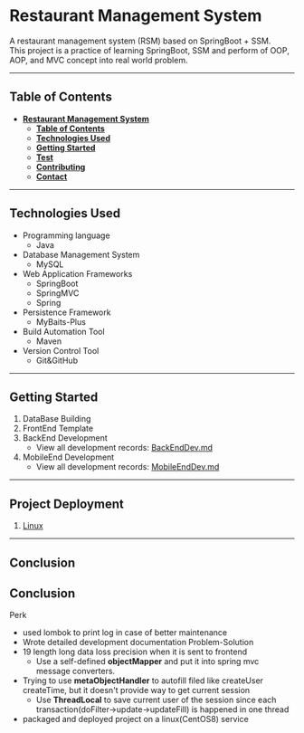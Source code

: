 # Restaurant Management System
A restaurant management system (RSM) based on SpringBoot + SSM.  
This project is a practice of learning SpringBoot, SSM
and perform of OOP, AOP, and MVC concept into real world problem.

---
## Table of Contents
- **[Restaurant Management System](#restaurant-management-system)**
    - **[Table of Contents](#table-of-contents)**
    - **[Technologies Used](#technologies-used)**
    - **[Getting Started](#getting-started)**
    - **[Test]()**
    - **[Contributing]()**
    - **[Contact]()**

---
## Technologies Used
- Programming language
  - Java
- Database Management System
  - MySQL
- Web Application Frameworks
  - SpringBoot
  - SpringMVC
  - Spring
- Persistence Framework
  - MyBaits-Plus
- Build Automation Tool
  - Maven
- Version Control Tool
  - Git&GitHub


---
## Getting Started
1. DataBase Building
2. FrontEnd Template
3. BackEnd Development
   - View all development records: [BackEndDev.md](Note/1_BackEndDev.md)
4. MobileEnd Development
   - View all development records: [MobileEndDev.md](Note/2_MobileEndDev.md)

---
## Project Deployment
1. [Linux](Note/3_Linux.md)

---
## Conclusion

## Conclusion
Perk
- used lombok to print log in case of better maintenance
- Wrote detailed development documentation
  Problem-Solution
- 19 length long data loss precision when it is sent to frontend
  - Use a self-defined **objectMapper** and put it into spring mvc message converters.
- Trying to use **metaObjectHandler** to autofill filed like createUser createTime, but it doesn't provide way to get current session
  - Use **ThreadLocal** to save current user of the session since each transaction(doFilter->update->updateFill) is happened in one thread
- packaged and deployed project on a linux(CentOS8) service

